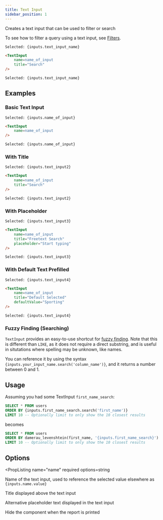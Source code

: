 ```yaml
---
title: Text Input
sidebar_position: 1
---
```


Creates a text input that can be used to filter or search

To see how to filter a query using a text input, see [Filters](/core-concepts/filters).

<DocTab>
  <div slot='preview'>
    <TextInput
        name=text_input_name
        title="Search"
    />

    Selected: {inputs.text_input_name}
  </div>

````markdown
<TextInput
    name=name_of_input
    title="Search"
/>

Selected: {inputs.text_input_name}
````
</DocTab>

## Examples

### Basic Text Input

<DocTab>
  <div slot='preview'>
    <TextInput
        name=name_of_input
    />

    Selected: {inputs.name_of_input}
  </div>

````markdown
<TextInput
    name=name_of_input
/>

Selected: {inputs.name_of_input}
````
</DocTab>



### With Title

<DocTab>
  <div slot='preview'>
    <TextInput
        name=text_input2
        title="Search"
    />

    Selected: {inputs.text_input2}
  </div>

````markdown
<TextInput
    name=name_of_input
    title="Search"
/>

Selected: {inputs.text_input2}
````
</DocTab>


### With Placeholder

<DocTab>
  <div slot='preview'>
    <TextInput
        name=text_input3
        title="Freetext Search"
        placeholder="Start typing"
    />

    Selected: {inputs.text_input3}
  </div>


````markdown
<TextInput
    name=name_of_input
    title="Freetext Search"
    placeholder="Start typing"
/>

Selected: {inputs.text_input3}
````
</DocTab>


### With Default Text Prefilled

<DocTab>
  <div slot='preview'>
    <TextInput
        name=text_input4
        title="Default Selected"
        defaultValue="Sporting"
    />

    Selected: {inputs.text_input4}
  </div>


````markdown
<TextInput
    name=name_of_input
    title="Default Selected"
    defaultValue="Sporting"
/>

Selected: {inputs.text_input4}
````
</DocTab>



### Fuzzy Finding (Searching)


`TextInput` provides an easy-to-use shortcut for [fuzzy finding](https://duckdb.org/docs/sql/functions/char#text-similarity-functions). Note that this is different than `LIKE`, as it does not require a direct substring, and is useful in situtations where spelling may be unknown, like names.

You can reference it by using the syntax `{inputs.your_input_name.search('column_name')}`, and it returns a number between 0 and 1.

## Usage

Assuming you had some TextInput `first_name_search`:

```sql
SELECT * FROM users
ORDER BY {inputs.first_name_search.search('first_name')}
LIMIT 10 -- Optionally limit to only show the 10 closest results
```

becomes

```sql
SELECT * FROM users
ORDER BY damerau_levenshtein(first_name, '{inputs.first_name_search}')
LIMIT 10 -- Optionally limit to only show the 10 closest results
```

## Options

<PropListing 
    name="name"
    required
    options=string
>

Name of the text input, used to reference the selected value elsewhere as `{inputs.name.value}`

</PropListing>
<PropListing 
    name="title"
    options=string
>

Title displayed above the text input

</PropListing>
<PropListing 
    name="placeholder"
    options=string
    defaultValue="Type to search"
>

Alternative placeholder text displayed in the text input

</PropListing>
<PropListing 
    name="hideDuringPrint"
    options={['true', 'false']}
    defaultValue="true"
>

Hide the component when the report is printed

</PropListing>